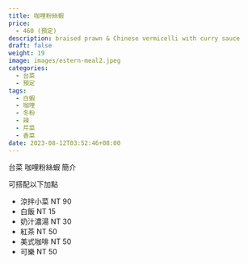```yaml
---
title: 咖哩粉絲蝦
price:
  - 460 (預定)
description: braised prawn & Chinese vermicelli with curry sauce
draft: false
weight: 19
image: images/estern-meal2.jpeg
categories:
  - 台菜
  - 預定
tags:
  - 白蝦
  - 咖哩
  - 冬粉
  - 辣
  - 芹菜
  - 香菜
date: 2023-08-12T03:52:46+08:00
---
```


台菜 咖哩粉絲蝦 簡介

可搭配以下加點

- 涼拌小菜  NT 90
- 白飯 NT 15
- 奶汁濃湯 NT 30
- 紅茶  NT 50
- 美式咖啡 NT 50
- 可樂 NT 50
